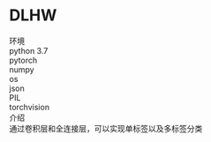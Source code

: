 # DLHW
环境  
python 3.7  
pytorch   
numpy  
os  
json  
PIL  
torchvision   
介绍   
通过卷积层和全连接层，可以实现单标签以及多标签分类
